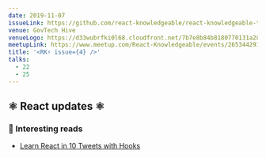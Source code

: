 ```yaml
---
date: 2019-11-07
issueLink: https://github.com/react-knowledgeable/react-knowledgeable-talks/issues/20
venue: GovTech Hive
venueLogo: https://d33wubrfki0l68.cloudfront.net/7b7e8b84b8180770131a2838266cc18409b22293/545c3/images/logo_govtech_hort.gif
meetupLink: https://www.meetup.com/React-Knowledgeable/events/265344291/
title: '<RK⚡️ issue={4} />'
talks:
  - 22
  - 25
---
```


## ⚛️ React updates ⚛️

### 📕 Interesting reads
- [Learn React in 10 Tweets with Hooks](https://dev.to/chrisachard/learn-react-in-10-tweets-with-hooks-59bc)